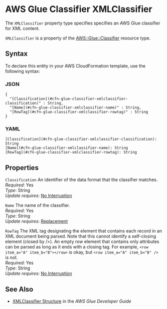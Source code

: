 # AWS Glue Classifier XMLClassifier<a name="aws-properties-glue-classifier-xmlclassifier"></a>

<a name="aws-properties-glue-classifier-xmlclassifier-description"></a>The `XMLClassifier` property type specifies specifies an AWS Glue classifier for XML content\.

<a name="aws-properties-glue-classifier-xmlclassifier-inheritance"></a> `XMLClassifier` is a property of the [AWS::Glue::Classifier](aws-resource-glue-classifier.md) resource type\.

## Syntax<a name="aws-properties-glue-classifier-xmlclassifier-syntax"></a>

To declare this entity in your AWS CloudFormation template, use the following syntax:

### JSON<a name="aws-properties-glue-classifier-xmlclassifier-syntax.json"></a>

```
{
  "[Classification](#cfn-glue-classifier-xmlclassifier-classification)" : String,
  "[Name](#cfn-glue-classifier-xmlclassifier-name)" : String,
  "[RowTag](#cfn-glue-classifier-xmlclassifier-rowtag)" : String
}
```

### YAML<a name="aws-properties-glue-classifier-xmlclassifier-syntax.yaml"></a>

```
[Classification](#cfn-glue-classifier-xmlclassifier-classification): String
[Name](#cfn-glue-classifier-xmlclassifier-name): String
[RowTag](#cfn-glue-classifier-xmlclassifier-rowtag): String
```

## Properties<a name="aws-properties-glue-classifier-xmlclassifier-properties"></a>

`Classification`  <a name="cfn-glue-classifier-xmlclassifier-classification"></a>
An identifier of the data format that the classifier matches\.  
 *Required*: Yes  
 *Type*: String  
 *Update requires*: [No Interruption](using-cfn-updating-stacks-update-behaviors.md#update-no-interrupt) 

`Name`  <a name="cfn-glue-classifier-xmlclassifier-name"></a>
The name of the classifier\.  
 *Required*: Yes  
 *Type*: String  
 *Update requires*: [Replacement](using-cfn-updating-stacks-update-behaviors.md#update-replacement) 

`RowTag`  <a name="cfn-glue-classifier-xmlclassifier-rowtag"></a>
The XML tag designating the element that contains each record in an XML document being parsed\. Note that this cannot identify a self\-closing element \(closed by />\)\. An empty row element that contains only attributes can be parsed as long as it ends with a closing tag\. For example, `<row item_a="A" item_b="B"></row>` is okay, but `<row item_a="A" item_b="B" />` is not\.  
 *Required*: Yes  
 *Type*: String  
 *Update requires*: [No Interruption](using-cfn-updating-stacks-update-behaviors.md#update-no-interrupt) 

## See Also<a name="aws-properties-glue-classifier-xmlclassifier-seealso"></a>
+ [XMLClassifier Structure](https://docs.aws.amazon.com/glue/latest/dg/aws-glue-api-crawler-classifiers.html#aws-glue-api-crawler-classifiers-XMLClassifier) in the *AWS Glue Developer Guide*
